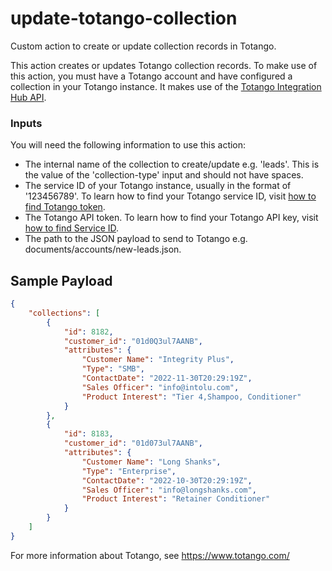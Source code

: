 # update-totango-collection
Custom action to create or update collection records in Totango.


This action creates or updates Totango collection records. To make use of this action, you must have a Totango account and have configured a collection in your Totango instance. It makes use of the [Totango Integration Hub API](https://int-hub.totango.com/#tag/collections).

### Inputs
You will need the following information to use this action:
 - The internal name of the collection to create/update e.g. 'leads'. This is the value of the 'collection-type' input and should not have spaces.
 - The service ID of your Totango instance, usually in the format of '123456789'. To learn how to find your Totango service ID, visit [how to find Totango token](https://support.totango.com/hc/en-us/articles/203036939-Where-can-I-find-my-Totango-Token#h_01FTE6NV9XXJNXKTEVZ6557CZD).
 - The Totango API token. To learn how to find your Totango API key, visit [how to find Service ID](https://support.totango.com/hc/en-us/articles/203036939-Where-can-I-find-my-Totango-Token#h_01FTE6M3BNN50ESP177HPNXRJ4).
 - The path to the JSON payload to send to Totango e.g. documents/accounts/new-leads.json.
 ## Sample Payload
```json
{
    "collections": [
        {
            "id": 8182,
            "customer_id": "01d0Q3ul7AANB",
            "attributes": {
                "Customer Name": "Integrity Plus",
                "Type": "SMB",
                "ContactDate": "2022-11-30T20:29:19Z",
                "Sales Officer": "info@intolu.com",
                "Product Interest": "Tier 4,Shampoo, Conditioner"
            }
        },
        {
            "id": 8183,
            "customer_id": "01d073ul7AANB",
            "attributes": {
                "Customer Name": "Long Shanks",
                "Type": "Enterprise",
                "ContactDate": "2022-10-30T20:29:19Z",
                "Sales Officer": "info@longshanks.com",
                "Product Interest": "Retainer Conditioner"
            }
        }
    ]
}
```
 For more information about Totango, see https://www.totango.com/